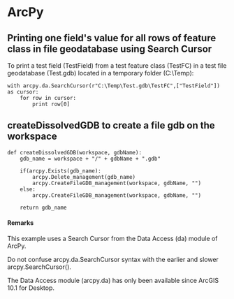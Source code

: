 # ArcPy




## Printing one field's value for all rows of feature class in file geodatabase using Search Cursor


To print a test field (TestField) from a test feature class (TestFC) in a test file geodatabase (Test.gdb) located in a temporary folder (C:\Temp):

```
with arcpy.da.SearchCursor(r"C:\Temp\Test.gdb\TestFC",["TestField"]) as cursor:
    for row in cursor:
        print row[0]

```



## createDissolvedGDB to create a file gdb on the workspace


```
def createDissolvedGDB(workspace, gdbName):
    gdb_name = workspace + "/" + gdbName + ".gdb"

    if(arcpy.Exists(gdb_name):
        arcpy.Delete_management(gdb_name)
        arcpy.CreateFileGDB_management(workspace, gdbName, "")
    else:
        arcpy.CreateFileGDB_management(workspace, gdbName, "")

    return gdb_name

```



#### Remarks


This example uses a Search Cursor from the Data Access (da) module of ArcPy.

Do not confuse arcpy.da.SearchCursor syntax with the earlier and slower arcpy.SearchCursor().

The Data Access module (arcpy.da) has only been available since ArcGIS 10.1 for Desktop.

